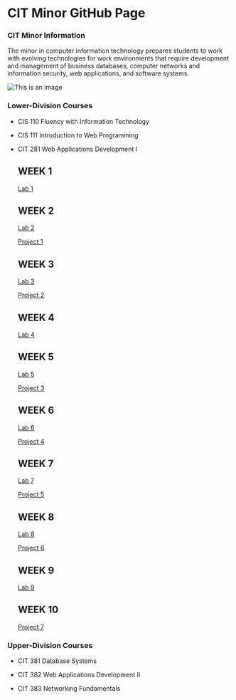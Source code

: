 # CIT Minor GitHub Page

### CIT Minor Information
The minor in computer information technology prepares students to work with evolving technologies for work environments that require development and management of business databases, computer networks and information security, web applications, and software systems.

![This is an image](https://images.unsplash.com/photo-1542903660-eedba2cda473?ixlib=rb-1.2.1&ixid=MnwxMjA3fDB8MHxwaG90by1wYWdlfHx8fGVufDB8fHx8&auto=format&fit=crop&w=2070&q=80)

### Lower-Division Courses

- CIS 110 Fluency with Information Technology

- CIS 111 Introduction to Web Programming

- CIT 281 Web Applications Development I

  ## WEEK 1
  
    [Lab 1](https://sierrabakerr.github.io/cit281-lab1/)
    
  ## WEEK 2

    [Lab 2](https://sierrabakerr.github.io/cit281-lab2/)
    
    [Project 1](https://sierrabakerr.github.io/cit281-p1/)
    
  ## WEEK 3
    
    [Lab 3](https://sierrabakerr.github.io/cit281-lab3/)
    
    [Project 2](https://sierrabakerr.github.io/cit281-p2/)
    
  ## WEEK 4
    
    [Lab 4](https://sierrabakerr.github.io/cit281-lab4/)
    
  ## WEEK 5

    [Lab 5](https://sierrabakerr.github.io/cit281-lab5/)
    
    [Project 3](https://sierrabakerr.github.io/cit281-p3/)
    
  ## WEEK 6
    
    [Lab 6](https://sierrabakerr.github.io/cit281-lab6/)

    [Project 4](https://sierrabakerr.github.io/cit281-p4/)

  ## WEEK 7

    [Lab 7](https://sierrabakerr.github.io/cit281-lab7/)
    
    [Project 5](https://sierrabakerr.github.io/cit281-p5/)
    
  ## WEEK 8
    
    [Lab 8](https://sierrabakerr.github.io/cit281-lab8/)
    
    [Project 6](https://sierrabakerr.github.io/cit281-p6/)
   
  ## WEEK 9
   
   [Lab 9](https://sierrabakerr.github.io/cit281-lab9/)
   
  ## WEEK 10

   [Project 7](https://sierrabakerr.github.io/cit281-p7/)
    
### Upper-Division Courses

- CIT 381 Database Systems

- CIT 382 Web Applications Development II

- CIT 383 Networking Fundamentals

